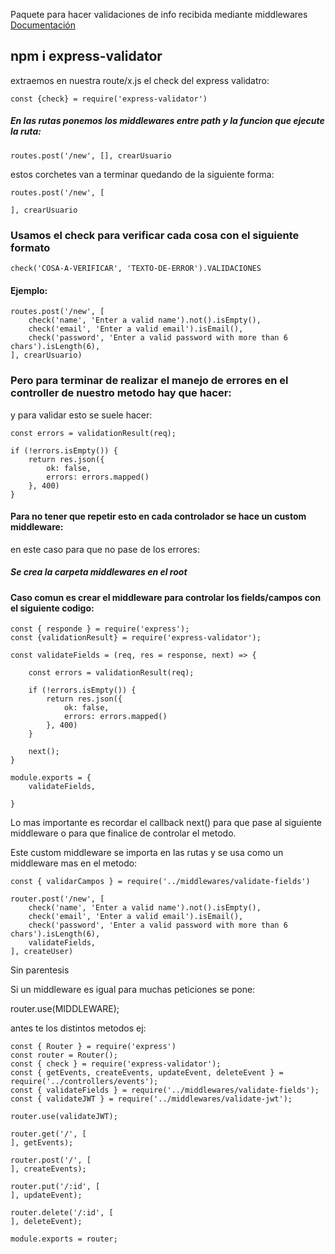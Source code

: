 Paquete para hacer validaciones de info recibida mediante middlewares
[Documentación](https://express-validator.github.io/docs/)

## npm i express-validator

extraemos en nuestra route/x.js el check del express validatro:

`const {check} = require('express-validator')`

##### En las rutas ponemos los middlewares entre path y la funcion que ejecute la ruta:

`routes.post('/new', [], crearUsuario`

estos corchetes van a terminar quedando  de la siguiente forma:

```
routes.post('/new', [

], crearUsuario
```

### Usamos el check para verificar cada cosa con el siguiente formato

`check('COSA-A-VERIFICAR', 'TEXTO-DE-ERROR').VALIDACIONES`

#### Ejemplo:

```
routes.post('/new', [
    check('name', 'Enter a valid name').not().isEmpty(),
    check('email', 'Enter a valid email').isEmail(),
    check('password', 'Enter a valid password with more than 6 chars').isLength(6),
], crearUsuario)
```

### Pero para terminar de realizar el manejo de errores en el controller de nuestro metodo hay que hacer:

y para validar esto se suele hacer:

`const errors = validationResult(req);`

```
if (!errors.isEmpty()) {
    return res.json({
        ok: false,
        errors: errors.mapped()
    }, 400)
}
```

#### Para no tener que repetir esto en cada controlador se hace un custom middleware:

en este caso para que no pase de los errores:

##### Se crea la carpeta middlewares en el root

#### Caso comun es crear el middleware para controlar los fields/campos con el siguiente codigo:

```
const { responde } = require('express');
const {validationResult} = require('express-validator');

const validateFields = (req, res = response, next) => {

    const errors = validationResult(req);

    if (!errors.isEmpty()) {
        return res.json({
            ok: false,
            errors: errors.mapped()
        }, 400)
    }
    
    next();
}

module.exports = {
    validateFields,
    
}
```

Lo mas importante es recordar el callback next() para que pase al siguiente middleware o para que finalice de controlar el metodo.

Este custom middleware se importa en las rutas y se usa como un middleware mas en el metodo:

`const { validarCampos } = require('../middlewares/validate-fields')`

```
router.post('/new', [
    check('name', 'Enter a valid name').not().isEmpty(),
    check('email', 'Enter a valid email').isEmail(),
    check('password', 'Enter a valid password with more than 6 chars').isLength(6),
    validateFields,
], createUser)
```
Sin parentesis

Si un middleware es igual para muchas peticiones se pone:

router.use(MIDDLEWARE);

antes te los distintos metodos ej:

```
const { Router } = require('express')
const router = Router();
const { check } = require('express-validator');
const { getEvents, createEvents, updateEvent, deleteEvent } = require('../controllers/events');
const { validateFields } = require('../middlewares/validate-fields');
const { validateJWT } = require('../middlewares/validate-jwt');

router.use(validateJWT);

router.get('/', [
], getEvents);

router.post('/', [
], createEvents);

router.put('/:id', [
], updateEvent);

router.delete('/:id', [
], deleteEvent);

module.exports = router;
```